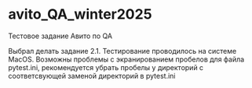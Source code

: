 # avito_QA_winter2025
Тестовое задание Авито по QA

Выбрал делать задание 2.1. 
Тестирование проводилось на системе MacOS. Возможны проблемы с экранированием пробелов для файла pytest.ini, рекомендуется убрать пробелы у директорий с соответсвующей заменой директорий в pytest.ini
